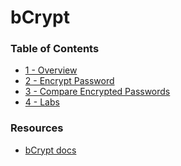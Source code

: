 # bCrypt
### Table of Contents
* [1 - Overview](1_overview.md)
* [2 - Encrypt Password](2_encryptpassword.md)
* [3 - Compare Encrypted Passwords](3_compare.md)
* [4 - Labs](4_labs.md)
  
### Resources
* [bCrypt docs][bcrypt]
  

[bcrypt]:https://www.npmjs.com/package/bcrypt